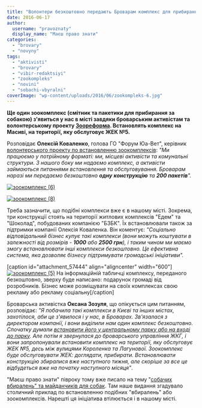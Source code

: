 ```yaml
---
title: "Волонтери безкоштовно передають Броварам комплекс для прибирання за собаками"
date: 2016-06-17
author: 
  username: "pravoznaty"
  display_name: "Маєш право знати"
categories: 
  - "brovary"
  - "novyny"
tags: 
  - "aktivisti"
  - "brovary"
  - "vibir-redaktsiyi"
  - "zookompleks"
  - "novini"
  - "sobachi-vbyralni"
coverImage: "wp-content/uploads/2016/06/zookompleks-6.jpg"
---
```


**Ще один зоокомплекс (смітник та пакетики для прибирання за собакою) з'явиться у нас в місті завдяки броварським активістам та волонтерському проекту [Зоореформа](http://zooreforma.org.ua/). Встановлять комплекс на Масиві, на території, яку обслуговує ЖЕК №5.**

Розповідає **Олексій Коваленко**, голова ГО "Форум Юа-Вет", керівник [волонтерського проекту по встановленню зоокомплексів](https://www.facebook.com/zoocomplex/info/?entry_point=page_nav_about_item&tab=page_info): _"Ми працюємо у потрійному форматі: ми, місцеві активісти та комунальні структури. З нашого боку ми надаємо комплекс, а активісти займаються питаннями встановлення та обслуговування. Броварам наразі ми передаємо безкоштовно **одну** **конструкцію** та **200 пакетів**"._

[![зоокомплекс (6)](https://mpz.brovary.org/wp-content/uploads/2016/06/zookompleks-6.jpg)](https://mpz.brovary.org/wp-content/uploads/2016/06/zookompleks-6.jpg)

[![зоокомплекс (8)](https://mpz.brovary.org/wp-content/uploads/2016/06/zookompleks-8.jpg)](https://mpz.brovary.org/wp-content/uploads/2016/06/zookompleks-8.jpg)

Треба зазначити, що подібні комплекси вже є в нашому місті. Зокрема, три конструкції стоять на території житлових комплексів "Едем" та "Шоколад", побудованих компанією "БЗБК". Їх встановлювали також за підтримки компанії Олексія Коваленка. Він коментує: _"Соціально відповідальний бізнес купує такі комплекси (вони можуть коштувати в залежності від розмірів - **1000** або **2500 грн**), і таким чином ми маємо змогу встановлювати інші комплекси безкоштовно. Це ефективна система, яка дозволяє бізнесу підтримувати громадські ініціативи"._

\[caption id="attachment\_57444" align="aligncenter" width="600"\][![зоокомплекс (5)](https://mpz.brovary.org/wp-content/uploads/2016/06/zookompleks-5.jpg)](https://mpz.brovary.org/wp-content/uploads/2016/06/zookompleks-5.jpg) На інформаційній табличці комплексу, переданого безкоштовно, зверху буде написано: подарунок громаді від розробників. Бізнес може розміщувати на своїх комплексах свою рекламу або рекламу соціальну\[/caption\]

Броварська активістка **Оксана Зозуля**, що опікується цим питанням, розповідає: _"Я побачила такі комплекси в Києві та інших містах, захотілося, аби це з'явилося і у нас, в Броварах. Зв'язалася з директором компанії, і вони виділили нам один комплекс безкоштовно. Спочатку думали [встановити його у центральному парку або на вході до парку](https://www.facebook.com/groups/brovary/permalink/1284064984956798/). Але потім я звернулася до броварського управління ЖКГ, і вони запропонували встановити комплекс на території, яку обслуговує ЖЕК №5, десь між вулицями Короленка та Лагунової. Зоокомплекс буде обслуговувати ЖЕК: доглядати, прибирати. Встановлювати конструкцію збиралися вже наступного тижня, але скоріше за все це відбудеться вже на початку наступного місяця"_.

"Маєш право знати" півроку тому вже писало на тему "[собачих вбиралень" та майданчиків для собак](https://mpz.brovary.org/49326-2/). Там наше видання згадувало столичний приклад по встановленню подібних "вбиралень" або зоокомплексів. Нарешті ця ініціатива втілюється і в нашому місті.
